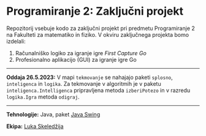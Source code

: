 # Programiranje 2: Zaključni projekt

Repozitorij vsebuje kodo za zaključni projekt pri predmetu Programiranje 2 na Fakulteti za matematiko in fiziko. V okviru zaključnega projekta bomo izdelali: 

1. Računalniško logiko za igranje igre *First Capture Go*
2. Profesionalno aplikacijo (GUI) za igranje igre Go

---

**Oddaja 26.5.2023:** V mapi `tekmovanje` se nahajajo paketi `splosno`, `inteligenca` in `logika`. Za tekmovanje v algoritmih je v paketu `inteligenca.Intelligenca` pripravljena metoda `izberiPotezo` in v razredu `logika.Igra` metoda `odigraj`.

---


**Tehnologije:** Java, paket [Java Swing](https://docs.oracle.com/javase/tutorial/uiswing/start/index.html)

**Ekipa:** [Luka Skeledžija](https://github.com/lukaske)
